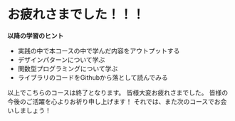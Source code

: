 # お疲れさまでした！！！

**以降の学習のヒント**
- 実践の中で本コースの中で学んだ内容をアウトプットする
- デザインパターンについて学ぶ
- 関数型プログラミングについて学ぶ
- ライブラリのコードをGithubから落として読んでみる

以上でこちらのコースは終了となります。
皆様大変お疲れさまでした。
皆様の今後のご活躍を心よりお祈り申し上げます！
それでは、また次のコースでお会いしましょう！